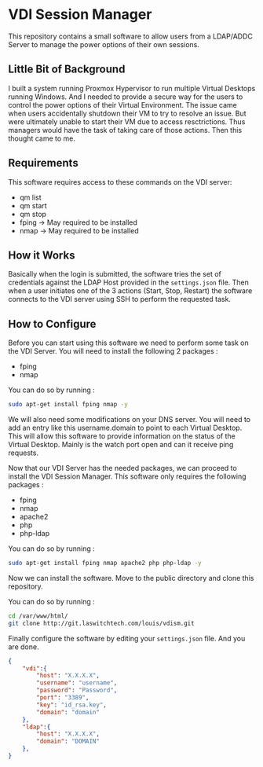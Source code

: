# VDI Session Manager

This repository contains a small software to allow users from a LDAP/ADDC Server to manage the power options of their own sessions.

## Little Bit of Background

I built a system running Proxmox Hypervisor to run multiple Virtual Desktops running Windows. And I needed to provide a secure way for the users to control the power options of their Virtual Environment. The issue came when users accidentally shutdown their VM to try to resolve an issue. But were ultimately unable to start their VM due to access resctrictions. Thus managers would have the task of taking care of those actions. Then this thought came to me.

## Requirements

This software requires access to these commands on the VDI server:
- qm list
- qm start
- qm stop
- fping -> May required to be installed
- nmap -> May required to be installed

## How it Works

Basically when the login is submitted, the software tries the set of credentials against the LDAP Host provided in the `settings.json` file. Then when a user initiates one of the 3 actions (Start, Stop, Restart) the software connects to the VDI server using SSH to perform the requested task.

## How to Configure

Before you can start using this software we need to perform some task on the VDI Server. You will need to install the following 2 packages :
- fping
- nmap

You can do so by running :
```bash
sudo apt-get install fping nmap -y
```

We will also need some modifications on your DNS server. You will need to add an entry like this username.domain to point to each Virtual Desktop. This will allow this software to provide information on the status of the Virtual Desktop. Mainly is the watch port open and can it receive ping requests.

Now that our VDI Server has the needed packages, we can proceed to install the VDI Session Manager. This software only requires the following packages :
- fping
- nmap
- apache2
- php
- php-ldap

You can do so by running :
```bash
sudo apt-get install fping nmap apache2 php php-ldap -y
```

Now we can install the software. Move to the public directory and clone this repository.

You can do so by running :
```bash
cd /var/www/html/
git clone http://git.laswitchtech.com/louis/vdism.git
```

Finally configure the software by editing your `settings.json` file. And you are done.

```json
{
    "vdi":{
        "host": "X.X.X.X",
        "username": "username",
        "password": "Password",
        "port": "3389",
        "key": "id_rsa.key",
        "domain": "domain"
    },
    "ldap":{
        "host": "X.X.X.X",
        "domain": "DOMAIN"
    },
}
```
